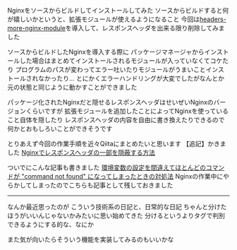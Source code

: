 Nginxをソースからビルドしてインストールしてみた
ソースからビルドすると何が嬉しいかというと、拡張モジュールが使えるようになること
今回は[headers-more-nginx-module](https://github.com/openresty/headers-more-nginx-module)を導入して、レスポンスヘッダを出来る限り削除してみました

ソースからビルドしたNginxを導入する際に
パッケージマネージャからインストールした場合はまとめてインストールされるモジュールが入っていなくてコケたり
プログラムのパスが変わってエラー吐いたりモジュールがうまいことインストールされなかったり…
とにかくエラーハンドリングが大変でしたがなんとか元の状態と同じように動かすことができました

パッケージ化されたNginxだと隠せるレスポンスヘッダはせいぜいNginxのバージョンくらいですが
拡張モジュールを追加したことによってNginxを使っていること自体を隠したり
レスポンスヘッダの内容を自由に書き換えたりできるので
何かとおもしろいことができそうです

とりあえず今回の作業手順を近々Qiitaにまとめたいと思います
【追記】かきました
[Nginxでレスポンスヘッダの一部を隠蔽する方法](http://qiita.com/noraworld/items/50781bcaa5bf28802cd0)

ついでにこんな記事も書きました
[環境変数の設定を間違えてほとんどのコマンドが "command not found" になってしまったときの対処法](http://qiita.com/noraworld/items/4556f91bc31f641d187d)
Nginxの作業中にやらかしてしまったのでこちらも記事として残しておきました

***

なんか最近思ったのが
こういう技術系の日記と、日常的な日記
ちゃんと分けたほうがいいんじゃないかみたいに思い始めてきた
分けるというよりタグで判別できるようにする的な、なにか

また気が向いたらそういう機能を実装してみるのもいいかな
